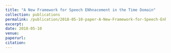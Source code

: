 ```yaml
---
title: "A New Framework for Speech ENhnacement in the Time Domain"
collection: publications
permalink: /publication/2018-05-10-paper-A-New-Framework-for-Speech-Enhancement-in-the-Time-Domain-number-3.md
excerpt: 
date: 2018-05-10
venue: 
paperurl:
citation:
---
```


